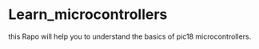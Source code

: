 # Learn_microcontrollers
this Rapo will help you to understand the basics of pic18 microcontrollers. 
